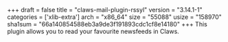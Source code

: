 +++
draft = false
title = "claws-mail-plugin-rssyl"
version = "3.14.1-1"
categories = ['xlib-extra']
arch = "x86_64"
size = "55088"
usize = "158970"
sha1sum = "66a140854588eb3a9de3f191893cdc1cf8e14180"
+++
This plugin allows you to read your favourite newsfeeds in Claws.